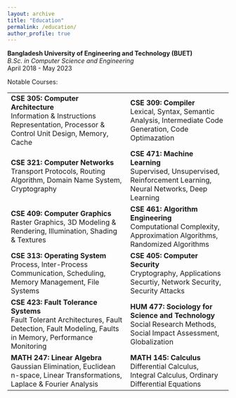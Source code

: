 ```yaml
---
layout: archive
title: "Education"
permalink: /education/
author_profile: true
---
```



**Bangladesh University of Engineering and Technology (BUET)** \
*B.Sc. in Computer Science and Engineering* \
April 2018 - May 2023


<style> 
    table { 
        border: none; 
        border-collapse: collapse; 
    } 
    td, th, tr { 
        border: none; 
    }
</style>

Notable Courses:
<table>
  <tr>
      <td>
        <b>CSE 305: Computer Architecture</b>
        <br>
        Information & Instructions Representation, Processor & Control Unit Design, Memory, Cache
      </td>
      <td>
        <b>CSE 309: Compiler</b>
        <br>
        Lexical, Syntax, Semantic Analysis, Intermediate Code Generation, Code Optimazation
      </td>
  </tr>
  <tr>
    <td>
      <b>CSE 321: Computer Networks</b>
      <br>
      Transport Protocols, Routing Algorithm, Domain Name System, Cryptography
    </td>
    <td>
      <b>CSE 471: Machine Learning</b>
      <br>
      Supervised, Unsupervised, Reinforcement Learning, Neural Networks, Deep Learning
    </td>
  </tr>
  <tr>
    <td>
      <b>CSE 409: Computer Graphics</b>
      <br>
      Raster Graphics, 3D Modeling & Rendering, Illumination, Shading & Textures
    </td>
    <td>
      <b>CSE 461: Algorithm Engineering</b>
      <br>
      Computational Complexity, Approximation Algorithms, Randomized Algorithms
    </td>
  </tr>
  <tr>
    <td>
      <b>CSE 313: Operating System</b>
      <br>
      Process, Inter-Process Communication, Scheduling, Memory Management, File Systems
    </td>
    <td>
      <b>CSE 405: Computer Security</b>
      <br>
      Cryptography, Applications Securtiy, Network Security, Security Attacks
    </td>
  </tr>
  <tr>
    <td>
      <b>CSE 423: Fault Tolerance Systems</b>
      <br>
      Fault Tolerant Architectures, Fault Detection, Fault Modeling, Faults in Memory, Performance Monitoring
    </td>
    <td>
      <b>HUM 477: Sociology for Science and Technology</b>
      <br>
      Social Research Methods, Social Impact Assessment, Globalization
    </td>
  </tr>
  <tr>
    <td>
      <b>MATH 247: Linear Algebra</b>
      <br>
      Gaussian Elimination, Euclidean n-space, Linear Transformations, Laplace & Fourier Analysis
    </td>
    <td>
      <b>MATH 145: Calculus</b>
      <br>
      Differential Calculus, Integral Calculus, Ordinary Differential Equations
    </td>
  </tr>
</table>